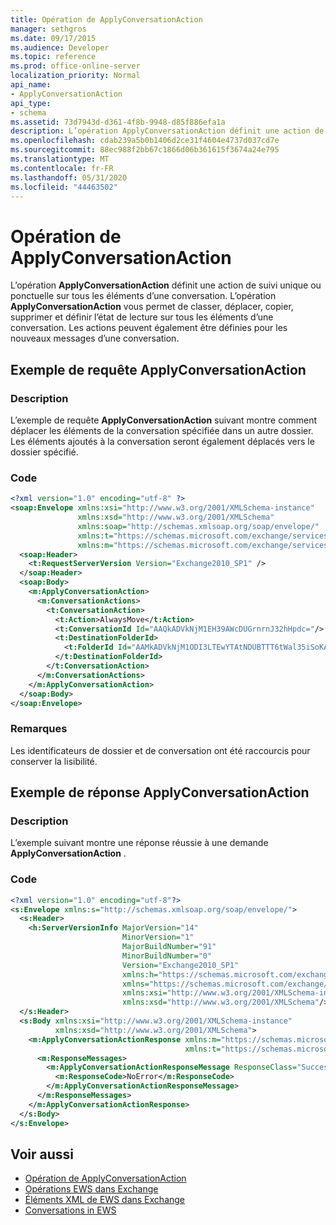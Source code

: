 ```yaml
---
title: Opération de ApplyConversationAction
manager: sethgros
ms.date: 09/17/2015
ms.audience: Developer
ms.topic: reference
ms.prod: office-online-server
localization_priority: Normal
api_name:
- ApplyConversationAction
api_type:
- schema
ms.assetid: 73d7943d-d361-4f8b-9948-d85f886efa1a
description: L’opération ApplyConversationAction définit une action de suivi unique ou ponctuelle sur tous les éléments d’une conversation. L’opération ApplyConversationAction vous permet de classer, déplacer, copier, supprimer et définir l’état de lecture sur tous les éléments d’une conversation. Les actions peuvent également être définies pour les nouveaux messages d’une conversation.
ms.openlocfilehash: cdab239a5b0b1406d2ce31f4604e4737d037cd7e
ms.sourcegitcommit: 88ec988f2bb67c1866d06b361615f3674a24e795
ms.translationtype: MT
ms.contentlocale: fr-FR
ms.lasthandoff: 05/31/2020
ms.locfileid: "44463502"
---
```

# <a name="applyconversationaction-operation"></a>Opération de ApplyConversationAction

L’opération **ApplyConversationAction** définit une action de suivi unique ou ponctuelle sur tous les éléments d’une conversation. L’opération **ApplyConversationAction** vous permet de classer, déplacer, copier, supprimer et définir l’état de lecture sur tous les éléments d’une conversation. Les actions peuvent également être définies pour les nouveaux messages d’une conversation. 
  
## <a name="applyconversationaction-request-example"></a>Exemple de requête ApplyConversationAction

### <a name="description"></a>Description

L’exemple de requête **ApplyConversationAction** suivant montre comment déplacer les éléments de la conversation spécifiée dans un autre dossier. Les éléments ajoutés à la conversation seront également déplacés vers le dossier spécifié. 
  
### <a name="code"></a>Code

```XML
<?xml version="1.0" encoding="utf-8" ?>
<soap:Envelope xmlns:xsi="http://www.w3.org/2001/XMLSchema-instance"
               xmlns:xsd="http://www.w3.org/2001/XMLSchema"
               xmlns:soap="http://schemas.xmlsoap.org/soap/envelope/"
               xmlns:t="https://schemas.microsoft.com/exchange/services/2006/types"
               xmlns:m="https://schemas.microsoft.com/exchange/services/2006/messages">
  <soap:Header>
    <t:RequestServerVersion Version="Exchange2010_SP1" />
  </soap:Header>
  <soap:Body>
    <m:ApplyConversationAction>
      <m:ConversationActions>
        <t:ConversationAction>
          <t:Action>AlwaysMove</t:Action>
          <t:ConversationId Id="AAQkADVkNjM1EH39AWcDUGrnrnJ32hHpdc="/>
          <t:DestinationFolderId>
            <t:FolderId Id="AAMkADVkNjM1ODI3LTEwYTAtNDUBTTT6tWal35iSoKAAAABZZWAAA="/>
          </t:DestinationFolderId>
        </t:ConversationAction>
      </m:ConversationActions>
    </m:ApplyConversationAction>
  </soap:Body>
</soap:Envelope>
```

### <a name="remarks"></a>Remarques

Les identificateurs de dossier et de conversation ont été raccourcis pour conserver la lisibilité.
  
## <a name="applyconversationaction-response-example"></a>Exemple de réponse ApplyConversationAction

### <a name="description"></a>Description

L’exemple suivant montre une réponse réussie à une demande **ApplyConversationAction** . 
  
### <a name="code"></a>Code

```XML
<?xml version="1.0" encoding="utf-8"?>
<s:Envelope xmlns:s="http://schemas.xmlsoap.org/soap/envelope/">
  <s:Header>
    <h:ServerVersionInfo MajorVersion="14" 
                         MinorVersion="1" 
                         MajorBuildNumber="91" 
                         MinorBuildNumber="0" 
                         Version="Exchange2010_SP1" 
                         xmlns:h="https://schemas.microsoft.com/exchange/services/2006/types" 
                         xmlns="https://schemas.microsoft.com/exchange/services/2006/types" 
                         xmlns:xsi="http://www.w3.org/2001/XMLSchema-instance" 
                         xmlns:xsd="http://www.w3.org/2001/XMLSchema"/>
  </s:Header>
  <s:Body xmlns:xsi="http://www.w3.org/2001/XMLSchema-instance" 
          xmlns:xsd="http://www.w3.org/2001/XMLSchema">
    <m:ApplyConversationActionResponse xmlns:m="https://schemas.microsoft.com/exchange/services/2006/messages" 
                                       xmlns:t="https://schemas.microsoft.com/exchange/services/2006/types">
      <m:ResponseMessages>
        <m:ApplyConversationActionResponseMessage ResponseClass="Success">
          <m:ResponseCode>NoError</m:ResponseCode>
        </m:ApplyConversationActionResponseMessage>
      </m:ResponseMessages>
    </m:ApplyConversationActionResponse>
  </s:Body>
</s:Envelope>
```

## <a name="see-also"></a>Voir aussi

- [Opération de ApplyConversationAction](applyconversationaction-operation.md)
- [Opérations EWS dans Exchange](ews-operations-in-exchange.md)
- [Éléments XML de EWS dans Exchange](ews-xml-elements-in-exchange.md)
- [Conversations in EWS](https://msdn.microsoft.com/library/91e64629-db6c-4c94-9dcb-d386232e8467%28Office.15%29.aspx)

